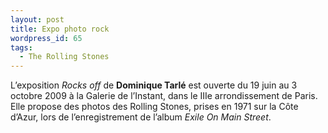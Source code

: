 ```yaml
---
layout: post
title: Expo photo rock
wordpress_id: 65
tags:
  - The Rolling Stones
---
```


L’exposition _Rocks off_ de **Dominique Tarlé** est ouverte du 19 juin au 3
octobre 2009 à la Galerie de l’Instant, dans le IIIe arrondissement de Paris.
Elle propose des photos des Rolling Stones, prises en 1971 sur la Côte d’Azur,
lors de l’enregistrement de l’album _Exile On Main Street_.
